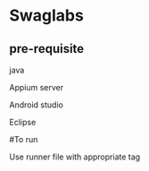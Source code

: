 # Swaglabs


## pre-requisite

java

Appium server

Android studio

Eclipse

#To run

Use runner file with appropriate tag 
